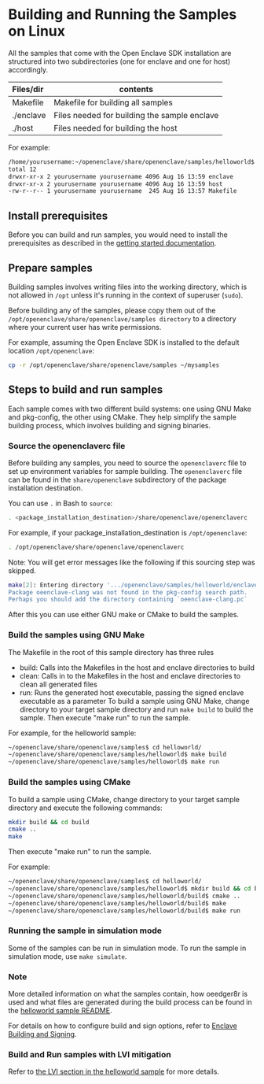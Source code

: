 # Building and Running the Samples on Linux

All the samples that come with the Open Enclave SDK installation are structured into two subdirectories (one for enclave and one for host) accordingly.

| Files/dir        |  contents                                   |
|:-----------------|---------------------------------------------|
| Makefile         | Makefile for building all samples           |
| ./enclave        | Files needed for building the sample enclave|
| ./host           | Files needed for building the host          |

For example:

```bash
/home/yourusername:~/openenclave/share/openenclave/samples/helloworld$ ls -l
total 12
drwxr-xr-x 2 yourusername yourusername 4096 Aug 16 13:59 enclave
drwxr-xr-x 2 yourusername yourusername 4096 Aug 16 13:59 host
-rw-r--r-- 1 yourusername yourusername  245 Aug 16 13:57 Makefile
```

## Install prerequisites

Before you can build and run samples, you would need to install the prerequisites as described in the [getting started documentation](https://github.com/openenclave/openenclave/tree/master/docs/GettingStartedDocs).

## Prepare samples

Building samples involves writing files into the working directory, which is not allowed in `/opt` unless it's running in the context of superuser (`sudo`).

Before building any of the samples, please copy them out of the `/opt/openenclave/share/openenclave/samples directory` to a directory where your current user has write permissions.

For example, assuming the Open Enclave SDK is installed to the default location `/opt/openenclave`:

```bash
cp -r /opt/openenclave/share/openenclave/samples ~/mysamples
```

## Steps to build and run samples

Each sample comes with two different build systems: one using GNU Make and pkg-config, the other using CMake. They help simplify the sample building process, which involves building and signing
binaries.

### Source the openenclaverc file

Before building any samples, you need to source the `openenclaverc` file to set up environment variables for sample building. The `openenclaverc` file can be found in the `share/openenclave` subdirectory of the package installation destination.

You can use `.` in Bash to `source`:

```bash
. <package_installation_destination>/share/openenclave/openenclaverc
```

For example, if your package_installation_destination is `/opt/openenclave`:

```bash
. /opt/openenclave/share/openenclave/openenclaverc
```

Note: You will get error messages like the following if this sourcing step was skipped.

```sh
make[2]: Entering directory '.../openenclave/samples/helloworld/enclave`
Package oeenclave-clang was not found in the pkg-config search path.
Perhaps you should add the directory containing `oeenclave-clang.pc`
```

After this you can use either GNU make or CMake to build the samples.

### Build the samples using GNU Make

The Makefile in the root of this sample directory has three rules

- build: Calls into the Makefiles in the host and enclave directories to build
- clean: Calls in to the Makefiles in the host and enclave directories to clean all generated files
- run: Runs the generated host executable, passing the signed enclave executable as a parameter
To build a sample using GNU Make, change directory to your target sample directory and run `make build` to build the sample.
Then execute "make run" to run the sample.

For example, for the helloworld sample:

```bash
~/openenclave/share/openenclave/samples$ cd helloworld/
~/openenclave/share/openenclave/samples/helloworld$ make build
~/openenclave/share/openenclave/samples/helloworld$ make run
```

### Build the samples using CMake

To build a sample using CMake, change directory to your target sample directory and execute the following commands:

```bash
mkdir build && cd build
cmake ..
make
```

Then execute "make run" to run the sample.

For example:

```bash
~/openenclave/share/openenclave/samples$ cd helloworld/
~/openenclave/share/openenclave/samples/helloworld$ mkdir build && cd build
~/openenclave/share/openenclave/samples/helloworld/build$ cmake ..
~/openenclave/share/openenclave/samples/helloworld/build$ make
~/openenclave/share/openenclave/samples/helloworld/build$ make run
```

### Running the sample in simulation mode

Some of the samples can be run in simulation mode. To run the sample in simulation mode, use `make simulate`.

### Note

More detailed information on what the samples contain, how oeedger8r is used and what files are generated during the build process can be found in the [helloworld sample README](helloworld/README.md).

For details on how to configure build and sign options, refer to [Enclave Building and Signing](https://github.com/openenclave/openenclave/blob/master/docs/GettingStartedDocs/buildandsign.md).

### Build and Run samples with LVI mitigation

Refer to [the LVI section in the helloworld sample](helloworld/README.md#build-and-run-with-lvi-mitigation) for more details.

